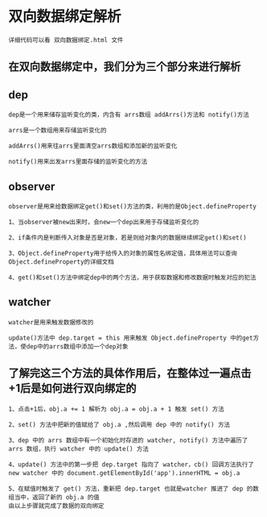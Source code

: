 # 双向数据绑定解析

    详细代码可以看 双向数据绑定.html 文件

## 在双向数据绑定中，我们分为三个部分来进行解析

## dep
    
    dep是一个用来储存监听变化的类，内含有 arrs数组 addArrs()方法和 notify()方法
    
    arrs是一个数组用来存储监听变化的
    
    addArrs()用来往arrs里面清空arrs数组和添加新的监听变化
    
    notify()用来出发arrs里面存储的监听变化的方法

## observer

    observer是用来给数据绑定get()和set()方法的类，利用的是Object.defineProperty
    
    1、当observer被new出来时，会new一个dep出来用于存储监听变化的
    
    2、if条件内是判断传入对象是否是对象，若是则给对象内的数据继续绑定get()和set()
   
    3、Object.defineProperty用于给传入的对象的属性名绑定值，具体用法可以查询Object.defineProperty的详细文档
    
    4、get()和set()方法中绑定dep中的两个方法，用于获取数据和修改数据时触发对应的犯法

## watcher

    watcher是用来触发数据修改的
    
    update()方法中 dep.target = this 用来触发 Object.defineProperty 中的get方法，使dep中的arrs数组中添加一个dep对象

## 了解完这三个方法的具体作用后，在整体过一遍点击+1后是如何进行双向绑定的
    
    1、点击+1后，obj.a += 1 解析为 obj.a = obj.a + 1 触发 set() 方法

    2、set() 方法中把新的值赋给了 obj.a ,然后调用 dep 中的 notify() 方法

    3、dep 中的 arrs 数组中有一个初始化时存进的 watcher, notify() 方法中遍历了 arrs 数组，执行 watcher 中的 update() 方法
   
    4、update() 方法中的第一步把 dep.target 指向了 watcher，cb() 回调方法执行了 new watcher 中的 document.getElementById('app').innerHTML = obj.a
    
    5、在赋值时触发了 get() 方法，重新把 dep.target 也就是watcher 推进了 dep 的数组当中，返回了新的 obj.a 的值
    由以上步骤就完成了数据的双向绑定
